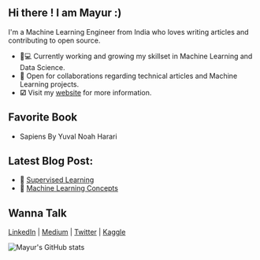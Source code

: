 ## Hi there ! I am Mayur :)

I'm a Machine Learning Engineer from India who loves writing articles and contributing to open source.

   * 👨💻 Currently working and growing my skillset in Machine Learning and Data Science.
   * 🤝 Open for collaborations regarding technical articles and Machine Learning projects.
   * **☑** Visit my [website](https://mayurji.github.io/) for more information.

## Favorite Book
   * Sapiens By Yuval Noah Harari

## Latest Blog Post:
   * 📑 [Supervised Learning](https://mayurji.github.io/machine-learning/Supervised%20Learning)
   * 📑 [Machine Learning Concepts](https://mayurji.github.io/machine-learning/2020-11-06-machine-learning-III)
    
## Wanna Talk 

 [LinkedIn](http://linkedin.com/in/mayur-jain-ds/) | [Medium](https://medium.com/@mayur87545) | [Twitter](https://twitter.com/mayur__22/) | [Kaggle](https://www.kaggle.com/mayurjain)
 
 ![Mayur's GitHub stats](https://github-readme-stats.vercel.app/api?username=mayurji&hide=stars,commits,prs,issues,contribs)
